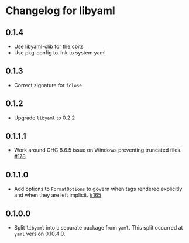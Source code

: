 # Changelog for libyaml

## 0.1.4

* Use libyaml-clib for the cbits
* Use pkg-config to link to system yaml

## 0.1.3

* Correct signature for `fclose`

## 0.1.2

* Upgrade `libyaml` to 0.2.2

## 0.1.1.1

* Work around GHC 8.6.5 issue on Windows preventing truncated files.  [#178](https://github.com/snoyberg/yaml/issues/178)

## 0.1.1.0

* Add options to `FormatOptions` to govern when tags rendered explicitly and when they are left implicit. [#165](https://github.com/snoyberg/yaml/issues/165)

## 0.1.0.0

* Split `libyaml` into a separate package from `yaml`. This split occurred at
  `yaml` version 0.10.4.0.
